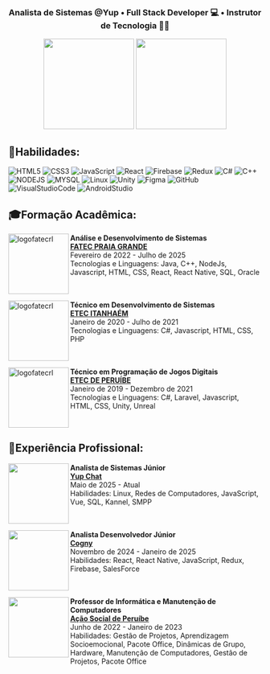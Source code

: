 <h3 align="center">
  Analista de Sistemas @Yup • Full Stack Developer 💻 • Instrutor de Tecnologia 🧑‍🏫
</h3>
<p align= "center";>
  <img
    style="background-color: transparent; height: 180px;"
    src="https://github-readme-stats.vercel.app/api?username=oyangferreira&show_icons=true&border_color=00000000&text_color=ffffff&theme=transparent&icon_color=800080&title_color=89ffbe"/>
  <img
    style="background-color: transparent; height: 180px;"
    src="https://github-readme-stats.vercel.app/api/top-langs/?username=oyangferreira&hide_border=true&border_color=00000000&text_color=ffffff&include_all_commits=true&count_private=true&layout=compact&bg_color=00000000&icon_color=800080&title_color=89ffbe"/>
</p>

## 🎯Habilidades:

<div style="display: inline_block">
  
![HTML5](https://skillicons.dev/icons?i=html)
![CSS3](https://skillicons.dev/icons?i=css)
![JavaScript](https://skillicons.dev/icons?i=js)
![React](https://skillicons.dev/icons?i=react)
![Firebase](https://skillicons.dev/icons?i=firebase)
![Redux](https://skillicons.dev/icons?i=redux)
![C#](https://skillicons.dev/icons?i=cs)
![C++](https://skillicons.dev/icons?i=cpp)
![NODEJS](https://skillicons.dev/icons?i=nodejs)
![MYSQL](https://skillicons.dev/icons?i=mysql)
![Linux](https://skillicons.dev/icons?i=linux)
![Unity](https://skillicons.dev/icons?i=unity)
![Figma](https://skillicons.dev/icons?i=figma)
![GitHub](https://skillicons.dev/icons?i=github)
![VisualStudioCode](https://skillicons.dev/icons?i=vscode)
![AndroidStudio](https://skillicons.dev/icons?i=androidstudio)
</div>

## 🎓Formação Acadêmica:
  
[<img align="left" height="120px" width="120px" alt="logofatecrl" src="https://media.licdn.com/dms/image/C560BAQFWCsVTBaD6nw/company-logo_200_200/0/1519868830556?e=2147483647&v=beta&t=rWw8EWpRS9l0clR0-Hbf8krBgHhNP9Ikr8wR5_NX8pM"/>](https://fatecrl.edu.br/)

**Análise e Desenvolvimento de Sistemas** \
[**FATEC PRAIA GRANDE**](https://fatecrl.edu.br/) \
Fevereiro de 2022 - Julho de 2025 \
Tecnologias e Linguagens: Java, C++, NodeJs, Javascript, HTML, CSS, React, React Native, SQL, Oracle\
<br>
<br>  

[<img align="left" height="120px" width="120px" alt="logofatecrl" src="https://th.bing.com/th/id/OIP.baBNF1j9swIU5QP_50lKEwHaEw?rs=1&pid=ImgDetMain"/>](https://etecitanhaem.com.br/)

**Técnico em Desenvolvimento de Sistemas** \
[**ETEC ITANHAÉM**](https://etecitanhaem.com.br/) \
Janeiro de 2020 - Julho de 2021 \
Tecnologias e Linguagens: C#, Javascript, HTML, CSS, PHP\
<br>
<br>
  
[<img align="left" height="120px" width="120px" alt="logofatecrl" src="https://th.bing.com/th/id/OIP.baBNF1j9swIU5QP_50lKEwHaEw?rs=1&pid=ImgDetMain"/>](http://etecperuibe.com.br/)

**Técnico em Programação de Jogos Digitais** \
[**ETEC DE PERUÍBE**](http://etec.com.br/) \
Janeiro de 2019 - Dezembro de 2021 \
Tecnologias e Linguagens: C#, Laravel, Javascript, HTML, CSS, Unity, Unreal\
<br>
<br>

## 💼Experiência Profissional:

[<img align="left" height="120px" width="120px" alt="" src="https://framerusercontent.com/images/Bycyuz7TyxXNGlnIJEVX3Ju8Q.png">](https://yup.chat/)

**Analista de Sistemas Júnior** \
[**Yup Chat**](https://yup.chat/) \
Maio de 2025 - Atual \
Habilidades: Linux, Redes de Computadores, JavaScript, Vue, SQL, Kannel, SMPP \
<br>
<br>

[<img align="left" height="120px" width="120px" alt="" src="https://encrypted-tbn0.gstatic.com/images?q=tbn:ANd9GcROocYHhcuqnGacuW6iiHgtSb4ovhGBss1VmA&s"/>](https://www.cogny.co/)

**Analista Desenvolvedor Júnior** \
[**Cogny**](https://www.cogny.co/) \
Novembro de 2024 - Janeiro de 2025 \
Habilidades: React, React Native, JavaScript, Redux, Firebase, SalesForce \
<br>
<br>

[<img align="left" height="120px" width="120px" alt="" src="https://acaosocialdeperuibe.org/wp-content/uploads/2021/10/cropped-logo-Acao-Social.jpg"/>](https://acaosocialdeperuibe.org/)

**Professor de Informática e Manutenção de Computadores** \
[**Ação Social de Peruíbe**](https://acaosocialdeperuibe.org/) \
Junho de 2022 - Janeiro de 2023 \
Habilidades: Gestão de Projetos, Aprendizagem Socioemocional, Pacote Office, Dinâmicas de Grupo, Hardware, Manutenção de Computadores, Gestão de Projetos, Pacote Office\
<br>
<br>
